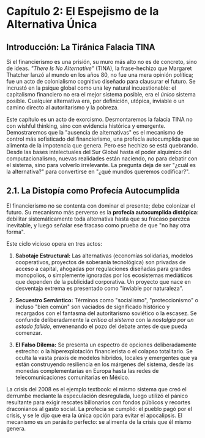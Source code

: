 # Capítulo 2: El Espejismo de la Alternativa Única

## Introducción: La Tiránica Falacia TINA

Si el financierismo es una prisión, su muro más alto no es de concreto, sino de ideas. *"There Is No Alternative"* (TINA), la frase-hechizo que Margaret Thatcher lanzó al mundo en los años 80, no fue una mera opinión política; fue un acto de colonialismo cognitivo diseñado para clausurar el futuro. Se incrustó en la psique global como una ley natural incuestionable: el capitalismo financiero no era el mejor sistema posible, era el *único* sistema posible. Cualquier alternativa era, por definición, utópica, inviable o un camino directo al autoritarismo y la pobreza.

Este capítulo es un acto de exorcismo. Desmontaremos la falacia TINA no con wishful thinking, sino con evidencia histórica y emergente. Demostraremos que la "ausencia de alternativas" es el mecanismo de control más sofisticado del financierismo, una profecía autocumplida que se alimenta de la impotencia que genera. Pero ese hechizo se está quebrando. Desde las bases intelectuales del Sur Global hasta el poder alquímico del computacionalismo, nuevas realidades están naciendo, no para debatir con el sistema, sino para volverlo irrelevante. La pregunta deja de ser "¿cuál es la alternativa?" para convertirse en "¿qué mundos queremos codificar?".

## 2.1. La Distopía como Profecía Autocumplida

El financierismo no se contenta con dominar el presente; debe colonizar el futuro. Su mecanismo más perverso es la **profecía autocumplida distópica**: debilitar sistemáticamente toda alternativa hasta que su fracaso parezca inevitable, y luego señalar ese fracaso como prueba de que "no hay otra forma".

Este ciclo vicioso opera en tres actos:

1.  **Sabotaje Estructural:** Las alternativas (economías solidarias, modelos cooperativos, proyectos de soberanía tecnológica) son privadas de acceso a capital, ahogadas por regulaciones diseñadas para grandes monopolios, o simplemente ignoradas por los ecosistemas mediáticos que dependen de la publicidad corporativa. Un proyecto que nace en desventaja extrema es presentado como "inviable por naturaleza".

2.  **Secuestro Semántico:** Términos como "socialismo", "proteccionismo" o incluso "bien común" son vaciados de significado histórico y recargados con el fantasma del autoritarismo soviético o la escasez. Se confunde deliberadamente la *crítica al sistema* con la *nostalgia por un estado fallido*, envenenando el pozo del debate antes de que pueda comenzar.

3.  **El Falso Dilema:** Se presenta un espectro de opciones deliberadamente estrecho: o la hiperexplotación financierista o el colapso totalitario. Se oculta la vasta praxis de modelos híbridos, locales y emergentes que ya están construyendo resiliencia en los márgenes del sistema, desde las monedas complementarias en Europa hasta las redes de telecomunicaciones comunitarias en México.

La crisis del 2008 es el ejemplo textbook: el mismo sistema que creó el derrumbe mediante la especulación desregulada, luego utilizó el pánico resultante para exigir rescates billonarios con fondos públicos y recortes draconianos al gasto social. La profecía se cumplió: el pueblo pagó por el crisis, y se le dijo que era la única opción para evitar el apocalipsis. El mecanismo es un parásito perfecto: se alimenta de la crisis que él mismo genera.
